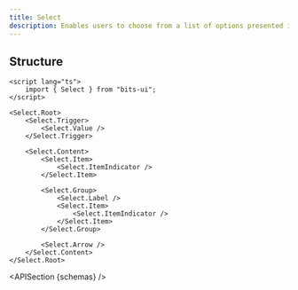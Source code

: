 ```yaml
---
title: Select
description: Enables users to choose from a list of options presented in a dropdown.
---
```


<script>
	import { APISection, ComponentPreview, SelectDemo } from '@/components'
	export let schemas;
</script>

<ComponentPreview name="select-demo" comp="Select">

<SelectDemo slot="preview" />

</ComponentPreview>

## Structure

```svelte
<script lang="ts">
	import { Select } from "bits-ui";
</script>

<Select.Root>
	<Select.Trigger>
		<Select.Value />
	</Select.Trigger>

	<Select.Content>
		<Select.Item>
			<Select.ItemIndicator />
		</Select.Item>

		<Select.Group>
			<Select.Label />
			<Select.Item>
				<Select.ItemIndicator />
			</Select.Item>
		</Select.Group>

		<Select.Arrow />
	</Select.Content>
</Select.Root>
```

<APISection {schemas} />
